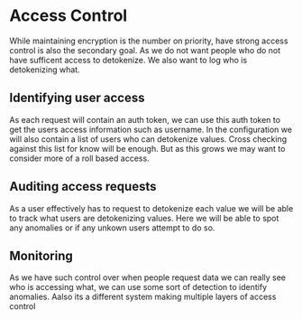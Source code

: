 # Access Control
While maintaining encryption is the number on priority, have strong access control is also the secondary goal. As we do not want people who do not have sufficent access to detokenize. We also want to log who is detokenizing what.

## Identifying user access
As each request will contain an auth token, we can use this auth token to get the users access information such as username. In the configuration we will also contain a list of users who can detokenize values. Cross checking against this list for know will be enough. But as this grows we may want to consider more of a roll based access.


## Auditing access requests
As a user effectively has to request to detokenize each value we will be able to track what users are detokenizing values. Here we will be able to spot any anomalies or if any unkown users attempt to do so.


## Monitoring 
As we have such control over when people request data we can really see who is accessing what, we can use some sort of detection to identify anomalies. Aalso its a different system making multiple layers of access control